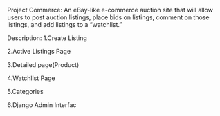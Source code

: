 Project Commerce:
 An eBay-like e-commerce auction site that will allow users to post auction listings, place bids on listings, comment on those listings, and add listings to a “watchlist.”

Description:
1.Create Listing


2.Active Listings Page


3.Detailed page(Product)


4.Watchlist Page


5.Categories


6.Django Admin Interfac
